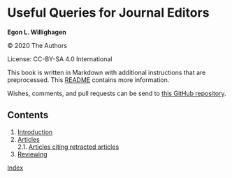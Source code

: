 # Useful Queries for Journal Editors


**Egon L. Willighagen**

© 2020 The Authors

License: CC-BY-SA 4.0 International

This book is written in Markdown with additional instructions that are preprocessed.
This [README](https://github.com/jcheminform/useful-queries/blob/master/README.md)
contains more information.

Wishes, comments, and pull requests can be send to
[this GitHub repository](https://github.com/jcheminform/useful-queries/).

## Contents

1. [Introduction](intro.md) <br />
2. [Articles](articles.md) <br />
2.1. [Articles citing retracted articles](articles.md#articles-citing-retracted-articles) <br />
3. [Reviewing](reviewing.md) <br />

[Index](indexList.md) <br />
